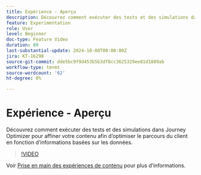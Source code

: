 ```yaml
---
title: Expérience - Aperçu
description: Découvrez comment exécuter des tests et des simulations dans Journey Optimizer pour affiner votre contenu afin d’optimiser le parcours du client en fonction d’informations basées sur les données.
feature: Experimentation
role: User
level: Beginner
doc-type: Feature Video
duration: 89
last-substantial-update: 2024-10-08T00:00:00Z
jira: KT-16298
source-git-commit: dde5bc9f9d453b5b3df8cc3625329ee81d1889ab
workflow-type: tm+mt
source-wordcount: '62'
ht-degree: 0%

---
```



# Expérience - Aperçu

Découvrez comment exécuter des tests et des simulations dans Journey Optimizer pour affiner votre contenu afin d’optimiser le parcours du client en fonction d’informations basées sur les données.

>[!VIDEO](https://video.tv.adobe.com/v/3434963/?learn=on)

Voir [Prise en main des expériences de contenu](https://experienceleague.adobe.com/en/docs/journey-optimizer/using/content-management/content-experiment/get-started-experiment) pour plus d’informations.

